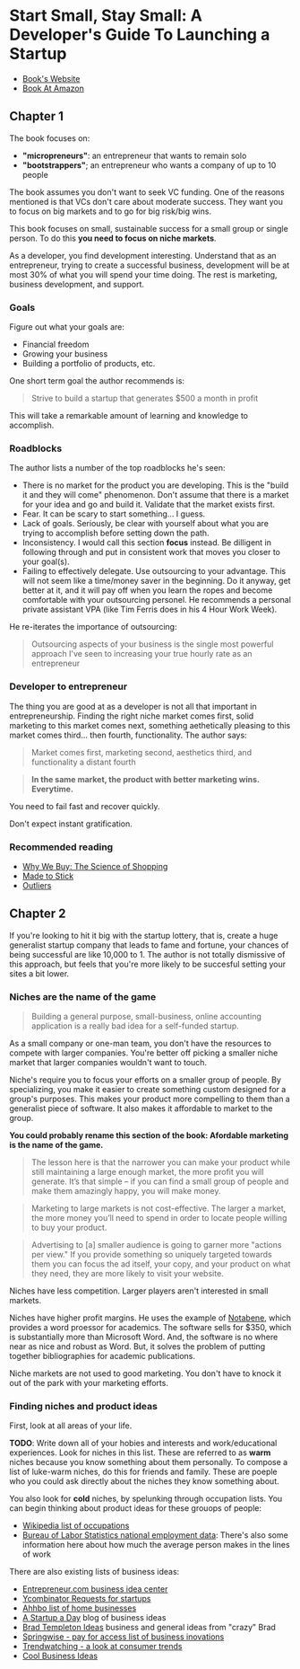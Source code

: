 # Start Small, Stay Small: A Developer's Guide To Launching a Startup

* [Book's Website](http://www.startupbook.net/)
* [Book At Amazon](https://www.amazon.com/Start-Small-Stay-Developers-Launching/dp/0615373968)

## Chapter 1

The book focuses on:

* **"micropreneurs"**: an entrepreneur that wants to remain solo
* **"bootstrappers"**; an entrepreneur who wants a company of up to 10 people

The book assumes you don't want to seek VC funding.  One of the reasons mentioned is that VCs don't care about moderate success.  They want you to focus on big markets and to go for big risk/big wins.  

This book focuses on small, sustainable success for a small group or single person.  To do this **you need to focus on niche markets**.

As a developer, you find development interesting.  Understand that as an entrepreneur, trying to create a successful business, development will be at most 30% of what you will spend your time doing.  The rest is marketing, business development, and support.

### Goals

Figure out what your goals are:

* Financial freedom 
* Growing your business
* Building a portfolio of products, etc.

One short term goal the author recommends is:

> Strive to build a startup that generates $500 a month in profit

This will take a remarkable amount of learning and knowledge to accomplish.

### Roadblocks

The author lists a number of the top roadblocks he's seen:

* There is no market for the product you are developing.  This is the "build it and they will come" phenomenon.  Don't assume that there is a market for your idea and go and build it.  Validate that the market exists first.
* Fear.  It can be scary to start something... I guess.  
* Lack of goals.  Seriously, be clear with yourself about what you are trying to accomplish before setting down the path.
* Inconsistency.  I would call this section **focus** instead.  Be dilligent in following through and put in consistent work that moves you closer to your goal(s).
* Failing to effectively delegate.  Use outsourcing to your advantage.  This will not seem like a time/money saver in the beginning.  Do it anyway, get better at it, and it will pay off when you learn the ropes and become comfortable with your outsourcing personel.  He recommends a personal private assistant VPA (like Tim Ferris does in his 4 Hour Work Week).

He re-iterates the importance of outsourcing:

> Outsourcing aspects of your business is the single most powerful approach I've seen to increasing your true hourly rate as an entrepreneur

### Developer to entrepreneur

The thing you are good at as a developer is not all that important in entrepreneurship.  Finding the right niche market comes first, solid marketing to this market comes next, something aethetically pleasing to this market comes third... then fourth, functionality.  The author says:

> Market comes first, marketing second, aesthetics third, and functionality a distant fourth

> **In the same market, the product with better marketing wins. Everytime.**

You need to fail fast and recover quickly.

Don't expect instant gratification.

### Recommended reading

* [Why We Buy: The Science of Shopping](https://www.amazon.com/gp/product/1416595244?ie=UTF8&tag=feedshot-20&linkCode=as2&camp=1789&creative=390957&creativeASIN=1416595244)
* [Made to Stick](https://www.amazon.com/gp/product/1400064287?ie=UTF8&tag=softwarbyrob-20&linkCode=as2&camp=1789&creative=390957&creativeASIN=1400064287)
* [Outliers](https://www.amazon.com/gp/product/0316017922?ie=UTF8&tag=softwarbyrob-20&linkCode=as2&camp=1789&creative=390957&creativeASIN=0316017922)

## Chapter 2

If you're looking to hit it big with the startup lottery, that is, create a huge generalist startup company that leads to fame and fortune, your chances of being successful are like 10,000 to 1.  The author is not totally dismissive of this approach, but feels that you're more likely to be succesful setting your sites a bit lower.

### Niches are the name of the game

> Building a general purpose, small-business, online accounting application is a really bad idea for a self-funded startup.

As a small company or one-man team, you don't have the resources to compete with larger companies.  You're better off picking a smaller niche market that larger companies wouldn't want to touch.

Niche's require you to focus your efforts on a smaller group of people.  By specializing, you make it easier to create something custom designed for a group's purposes.  This makes your product more compelling to them than a generalist piece of software.  It also makes it affordable to market to the group.  

**You could probably rename this section of the book: Afordable marketing is the name of the game.**

> The lesson here is that the narrower you can make your product while still maintaining a large enough market, the more profit you will generate. It’s that simple – if you can find a small group of people and make them amazingly happy, you will make money.

> Marketing to large markets is not cost-effective. The larger a market, the more money you’ll need to spend in order to locate people willing to buy your product.

> Advertising to [a] smaller audience is going to garner more "actions per view." If you provide something so uniquely targeted towards them you can focus the ad itself, your copy, and your product on what they need, they are more likely to visit your website.

Niches have less competition.  Larger players aren't interested in small markets.

Niches have higher profit margins.  He uses the example of [Notabene](https://www.notabene.com/), which provides a word proessor for academics.  The software sells for $350, which is substantially more than Microsoft Word.  And, the software is no where near as nice and robust as Word.  But, it solves the problem of putting together bibliographies for academic publications.

Niche markets are not used to good marketing.  You don't have to knock it out of the park with your marketing efforts.

### Finding niches and product ideas

First, look at all areas of your life.

**TODO**: Write down all of your hobies and interests and work/educational experiences.  Look for niches in this list.  These are referred to as **warm** niches because you know something about them personally. To compose a list of luke-warm niches, do this for friends and family.  These are poeple who you could ask directly about the niches they know something about.

You also look for **cold** niches, by spelunking through occupation lists.  You can begin thinking about product ideas for these grouops of people:

* [Wikipedia list of occupations](https://en.wikipedia.org/wiki/Lists_of_occupations)
* [Bureau of Labor Statistics national employment data](https://www.bls.gov/news.release/ocwage.t01.htm): There's also some information here about how much the average person makes in the lines of work

There are also existing lists of business ideas:

* [Entrepreneur.com business idea center](https://www.entrepreneur.com/businessideas)
* [Ycombinator Requests for startups](https://www.ycombinator.com/rfs/)
* [Ahhbo list of home businesses](http://www.ahbbo.com/ideas.html)
* [A Startup a Day](https://astartupaday.wordpress.com/) blog of business ideas
* [Brad Templeton Ideas](http://ideas.4brad.com/) business and general ideas from "crazy" Brad
* [Springwise - pay for access list of business inovations](https://www.springwise.com/)
* [Trendwatching - a look at consumer trends](http://trendwatching.com/)
* [Cool Business Ideas](http://www.coolbusinessideas.com/) 
